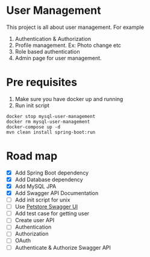 # User Management
This project is all about user management. 
For example 
1. Authentication & Authorization
2. Profile management. Ex: Photo change etc
3. Role based authentication
4. Admin page for user management.

# Pre requisites
1. Make sure you have docker up and running
2. Run init script
~~~
docker stop mysql-user-management
docker rm mysql-user-management
docker-compose up -d
mvn clean install spring-boot:run
~~~

# Road map
- [X] Add Spring Boot dependency
- [X] Add Database dependency
- [X] Add MySQL JPA
- [X] Add Swagger API Documentation
- [ ] Add init script for unix
- [ ] Use [Petstore Swagger UI](http://petstore.swagger.io/)
- [ ] Add test case for getting user
- [ ] Create user API
- [ ] Authentication
- [ ] Authorization
- [ ] OAuth
- [ ] Authenticate & Authorize Swagger API